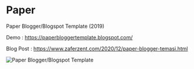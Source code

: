 # Paper
Paper Blogger/Blogspot Template (2019)

Demo : https://paperbloggertemplate.blogspot.com/

Blog Post : https://www.zaferzent.com/2020/12/paper-blogger-temasi.html

![Paper Blogger/Blogspot Template](https://2.bp.blogspot.com/-z_L7SB1fFJA/XQRK7TRWgTI/AAAAAAAAG6M/aqukCHHIjwoVeEPplezDVxLgDWz4laN2gCLcBGAs/s1600/papertemplate.png)

